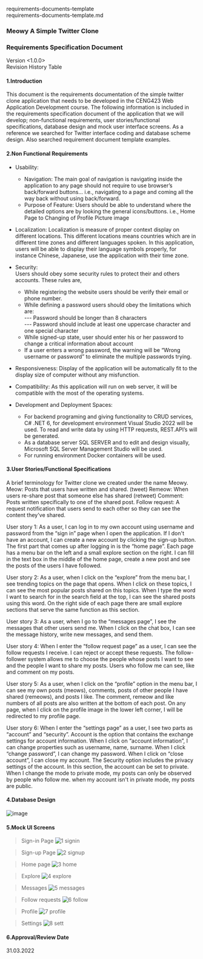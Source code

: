 requirements-documents-template  
requirements-documents-template.md
### Meowy A Simple Twitter Clone
### Requirements Specification Document
Version <1.0.0>  
Revision History Table

#### 1.Introduction  
This document is the requirements documentation of the simple twitter clone application that needs to be developed in the CENG423 Web Application Development course. The following information is included in the requirements specification document of the application that we will develop; non-functional requirements, user stories/functional specifications, database design and mock user interface screens. As a reference we searched for Twitter interface coding and database scheme design. Also searched requirement document template examples.

#### 2.Non Functional Requirements  

- Usability:   
  * Navigation: The main goal of navigation is navigating inside the application to any page should not require to use browser’s back/forward buttons... i.e., navigating to  a page and coming all the way back without using back/forward.  
  * Purpose of Feature: Users should be able to understand where the detailed options are by looking the general icons/buttons. i.e., Home Page to Changing of Profile Picture image  
  
- Localization: Localization is measure of proper context display on different locations. This different locations means countries which are in different time zones and different languages spoken. In this application, users will be able to display their language symbols properly, for instance Chinese, Japanese, use the application with their time zone.  
- Security:  
	Users should obey some security rules to protect their and others accounts. These rules are,  
  *	While registering the website users should be verify their email or phone number.   
  *	While defining a password users should obey the limitations which are:  
    ---	Password should be longer than 8 characters  
    ---	Password should include at least one uppercase character and one special character  
  *	While signed-up state, user should enter his or her password to change a critical information about account  
  *	If a user enters a wrong password, the warning will be “Wrong username or password” to eliminate the multiple passwords trying.  

- Responsiveness: Display of the application will be automatically fit to the display size of computer without any misfunction.  

- Compatibility: As this application will run on web server, it will be compatible with the most of the operating systems.  

- Development and Deployment Spaces:  
  *	For backend programing and giving functionality to CRUD services, C# .NET 6, for development environment Visual Studio 2022 will be used. To read and write data by using HTTP requests, REST.API’s will be generated.  
  *	As a database server SQL SERVER and to edit and design visually, Microsoft SQL Server Management Studio will be used.   
  *	For running environment Docker containers will be used.  

#### 3.User Stories/Functional Specifications
A brief terminology for Twitter clone we created under the name Meowy.
Meow: Posts that users have written and shared. (tweet) 
Remeow: When users re-share post that someone else has shared (retweet)
Comment: Posts written specifically to one of the shared post.
Follow request: A request notification that users send to each other so they can see the content they've shared.

User story 1: As a user, I can log in to my own account using username and password from the “sign in” page when I open the application. If I don't have an account, I can create a new account by clicking the sign-up button. The first part that comes up after logging in is the “home page”. Each page has a menu bar on the left and a small explore section on the right. I can fill in the text box in the middle of the home page, create a new post and see the posts of the users I have followed.

User story 2: As a user, when I click on the “explore” from the menu bar, I see trending topics on the page that opens. When I click on these topics, I can see the most popular posts shared on this topics. When I type the word I want to search for in the search field at the top, I can see the shared posts using this word. On the right side of each page there are small explore sections that serve the same function as this section.

User story 3: As a user, when I go to the “messages page”, I see the messages that other users send me. When I click on the chat box, I can see the message history, write new messages, and send them.

User story 4: When I enter the “follow request page” as a user, I can see the follow requests I receive. I can reject or accept these requests. The follow-follower system allows me to choose the people whose posts I want to see and the people I want to share my posts. Users who follow me can see, like and comment on my posts.

User story 5: As a user, when I click on the “profile” option in the menu bar, I can see my own posts (meows), comments, posts of other people I have shared (remeows), and posts I like. The comment, remeow and like numbers of all posts are also written at the bottom of each post. On any page, when I click on the profile image in the lower left corner, I will be redirected to my profile page.

User story 6: When I enter the “settings page” as a user, I see two parts as “account” and “security”. Account is the option that contains the exchange settings for account information. When I click on “account information”, I can change properties such as username, name, surname. When I click “change password”, I can change my password. When I click on “close account”, I can close my account.
The Security option includes the privacy settings of the account. In this section, the account can be set to private. When I change the mode to private mode, my posts can only be observed by people who follow me. when my account isn't in private mode, my posts are public.

#### 4.Database Design  
![image](https://user-images.githubusercontent.com/75277382/161128270-0a6ea861-ff6c-4ecb-a991-a01478b55692.png)

#### 5.Mock UI Screens
>Sign-in Page
![1 signin](https://user-images.githubusercontent.com/96079325/170479437-06ca2cf1-b266-4da9-87cf-282d87818dd5.png)

>Sign-up Page
![2 signup](https://user-images.githubusercontent.com/96079325/170479482-66f32fa3-156d-4017-a27e-aed2773201e1.png)

>Home page
![3 home](https://user-images.githubusercontent.com/96079325/170479502-89bc3050-4e4e-4c53-8538-c654634cd291.png)

>Explore
![4 explore](https://user-images.githubusercontent.com/96079325/170479547-40fe5341-cbaa-46b0-b9c1-a4660c4baa01.png)

>Messages
![5 messages](https://user-images.githubusercontent.com/96079325/170479574-53116133-e3cb-43f0-90ce-0739992b6cb7.png)

>Follow requests
![6 follow](https://user-images.githubusercontent.com/96079325/170479617-18113536-97d8-4970-aca7-6c7e413d762d.png)

>Profile
![7 profile](https://user-images.githubusercontent.com/96079325/170479654-217292ad-c248-4570-93e2-2beb99a2a23c.png)

>Settings
![8 sett](https://user-images.githubusercontent.com/96079325/170479685-02c42581-3b56-4d98-ab99-e006ce28bdf5.png)

#### 6.Approval/Review Date  
31.03.2022

